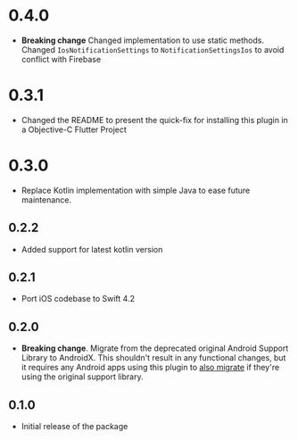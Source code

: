 # 0.4.0 
* **Breaking change** Changed implementation to use static methods. Changed `IosNotificationSettings` to `NotificationSettingsIos` to avoid conflict with Firebase

# 0.3.1
* Changed the README to present the quick-fix for installing this plugin in a Objective-C Flutter Project

# 0.3.0
* Replace Kotlin implementation with simple Java to ease future maintenance.

## 0.2.2
* Added support for latest kotlin version

## 0.2.1
* Port iOS codebase to Swift 4.2

## 0.2.0
* **Breaking change**. Migrate from the deprecated original Android Support Library to AndroidX. This shouldn't result in any functional changes, but it requires any Android apps using this plugin to [also migrate](https://developer.android.com/jetpack/androidx/migrate) if they're using the original support library.

## 0.1.0
* Initial release of the package
